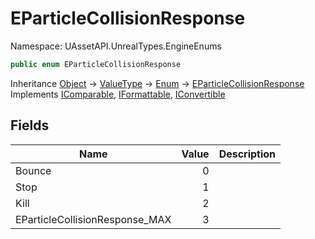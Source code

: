 # EParticleCollisionResponse

Namespace: UAssetAPI.UnrealTypes.EngineEnums

```csharp
public enum EParticleCollisionResponse
```

Inheritance [Object](https://docs.microsoft.com/en-us/dotnet/api/system.object) → [ValueType](https://docs.microsoft.com/en-us/dotnet/api/system.valuetype) → [Enum](https://docs.microsoft.com/en-us/dotnet/api/system.enum) → [EParticleCollisionResponse](./uassetapi.unrealtypes.engineenums.eparticlecollisionresponse.md)<br>
Implements [IComparable](https://docs.microsoft.com/en-us/dotnet/api/system.icomparable), [IFormattable](https://docs.microsoft.com/en-us/dotnet/api/system.iformattable), [IConvertible](https://docs.microsoft.com/en-us/dotnet/api/system.iconvertible)

## Fields

| Name | Value | Description |
| --- | --: | --- |
| Bounce | 0 |  |
| Stop | 1 |  |
| Kill | 2 |  |
| EParticleCollisionResponse_MAX | 3 |  |
